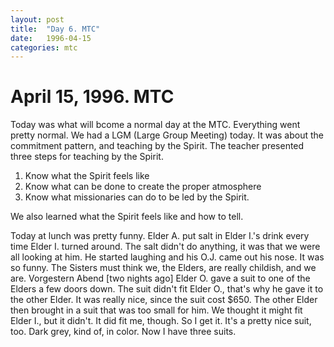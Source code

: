 ```yaml
---
layout: post
title:  "Day 6. MTC"
date:   1996-04-15
categories: mtc
---
```

# April 15, 1996. MTC

Today was what will bcome a normal day at the MTC. Everything went pretty
normal. We had a LGM (Large Group Meeting) today. It was about the commitment
pattern, and teaching by the Spirit. The teacher presented three steps for
teaching by the Spirit.

1. Know what the Spirit feels like
2. Know what can be done to create the proper atmosphere
3. Know what missionaries can do to be led by the Spirit.

We also learned what the Spirit feels like and how to tell.

Today at lunch was pretty funny. Elder A. put salt in Elder I.'s
drink every time Elder I. turned around. The salt didn't do anything, it
was that we were all looking at him. He started laughing and his O.J. came out
his nose. It was so funny. The Sisters must think we, the Elders, are really
childish, and we are. Vorgestern Abend [two nights ago] Elder O. gave a suit
to one of the Elders a few doors down. The suit didn't fit Elder O., that's
why he gave it to the other Elder. It was really nice, since the suit cost $650.
The other Elder then brought in a suit that was too small for him. We thought it
might fit Elder I., but it didn't. It did fit me, though. So I get it.
It's a pretty nice suit, too. Dark grey, kind of, in color. Now I have three
suits.
